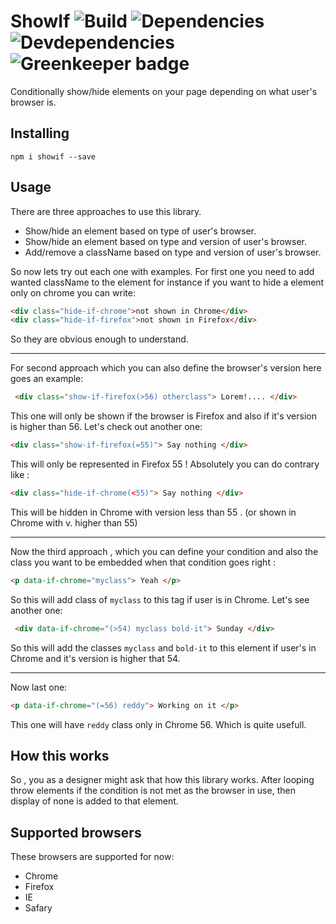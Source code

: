 

# ShowIf ![Build](https://img.shields.io/travis/hosein2398/showIf.svg) ![Dependencies](https://img.shields.io/david/hosein2398/showIf.svg) ![Devdependencies](https://img.shields.io/david/dev/hosein2398/showIf.svg)  ![Greenkeeper badge](https://badges.greenkeeper.io/hosein2398/showIf.svg)

Conditionally show/hide elements on your page depending on what user's browser is.

## Installing
```
npm i showif --save
```

## Usage	
There are three approaches to use this library.
- Show/hide an element based on type of user's browser.
- Show/hide an element based on type and version of user's browser.
- Add/remove a className based on type and version of user's browser.


So now lets try out each one with examples. 
For first one you need to add wanted className to the element for instance if you want to hide a element only on chrome you can write:
```html
<div class="hide-if-chrome">not shown in Chrome</div>
<div class="hide-if-firefox">not shown in Firefox</div>
```
So they are obvious enough to understand.

---

For second approach which you can also define the browser's version here goes an example:
```html
 <div class="show-if-firefox(>56) otherclass"> Lorem!.... </div>
```
This one will only be shown if the browser is Firefox and also if it's version is higher than 56.
Let's check out another one:
```html
<div class="show-if-firefox(=55)"> Say nothing </div>
```
This will only be represented in Firefox 55 !
Absolutely you can do contrary like :
```html
<div class="hide-if-chrome(<55)"> Say nothing </div>
```
This will be hidden in Chrome with version less than 55 . (or shown in Chrome with v. higher than 55)

---

Now the third approach , which you can define your condition and also the class  you want to be embedded when that condition goes right : 
```html
<p data-if-chrome="myclass"> Yeah </p>
```
So this will add class of `myclass` to this tag if user is in Chrome. Let's see another one:
```html
 <div data-if-chrome="(>54) myclass bold-it"> Sunday </div>
```
So this will add the classes `myclass` and `bold-it` to this element if user's in Chrome and it's version is higher that 54.

---

Now last one:

```html
<p data-if-chrome="(=56) reddy"> Working on it </p>
```
This one will have `reddy` class only in Chrome 56. Which is quite usefull.

## How this works 
So , you as a designer might ask that how this library works. After looping throw elements if the condition is not met as the browser in use, then  display of none is added to that element.

## Supported browsers
These browsers are supported for now:
- Chrome
- Firefox
- IE
- Safary 


